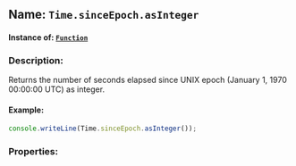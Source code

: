 ## Name: `Time.sinceEpoch.asInteger`

#### Instance of: [`Function`](Function.md)

### Description:

Returns the number of seconds elapsed since UNIX epoch 
(January 1, 1970 00:00:00 UTC) as integer.

#### Example:

```js
console.writeLine(Time.sinceEpoch.asInteger());
```

### Properties:



